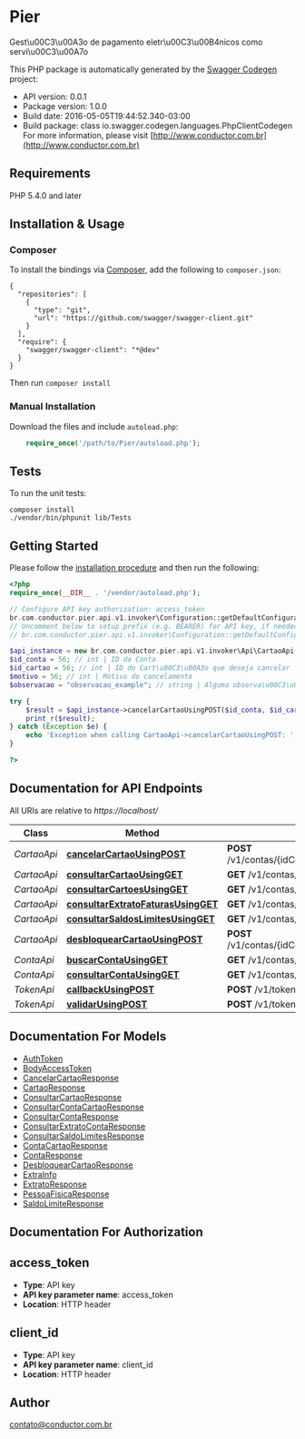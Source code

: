 # Pier
Gest\u00C3\u00A3o de pagamento eletr\u00C3\u00B4nicos como servi\u00C3\u00A7o

This PHP package is automatically generated by the [Swagger Codegen](https://github.com/swagger-api/swagger-codegen) project:

- API version: 0.0.1
- Package version: 1.0.0
- Build date: 2016-05-05T19:44:52.340-03:00
- Build package: class io.swagger.codegen.languages.PhpClientCodegen
For more information, please visit [http://www.conductor.com.br](http://www.conductor.com.br)

## Requirements

PHP 5.4.0 and later

## Installation & Usage
### Composer

To install the bindings via [Composer](http://getcomposer.org/), add the following to `composer.json`:

```
{
  "repositories": [
    {
      "type": "git",
      "url": "https://github.com/swagger/swagger-client.git"
    }
  ],
  "require": {
    "swagger/swagger-client": "*@dev"
  }
}
```

Then run `composer install`

### Manual Installation

Download the files and include `autoload.php`:

```php
    require_once('/path/to/Pier/autoload.php');
```

## Tests 

To run the unit tests:

```
composer install
./vendor/bin/phpunit lib/Tests
```

## Getting Started

Please follow the [installation procedure](#installation--usage) and then run the following:

```php
<?php
require_once(__DIR__ . '/vendor/autoload.php');

// Configure API key authorization: access_token
br.com.conductor.pier.api.v1.invoker\Configuration::getDefaultConfiguration()->setApiKey('access_token', 'YOUR_API_KEY');
// Uncomment below to setup prefix (e.g. BEARER) for API key, if needed
// br.com.conductor.pier.api.v1.invoker\Configuration::getDefaultConfiguration()->setApiKeyPrefix('access_token', 'BEARER');

$api_instance = new br.com.conductor.pier.api.v1.invoker\Api\CartaoApi();
$id_conta = 56; // int | ID da Conta
$id_cartao = 56; // int | ID do Cart\u00C3\u00A3o que deseja cancelar
$motivo = 56; // int | Motivo do cancelamento
$observacao = "observacao_example"; // string | Alguma observa\u00C3\u00A7\u00C3\u00A3o para o cancelamento

try {
    $result = $api_instance->cancelarCartaoUsingPOST($id_conta, $id_cartao, $motivo, $observacao);
    print_r($result);
} catch (Exception $e) {
    echo 'Exception when calling CartaoApi->cancelarCartaoUsingPOST: ', $e->getMessage(), "\n";
}

?>
```

## Documentation for API Endpoints

All URIs are relative to *https://localhost/*

Class | Method | HTTP request | Description
------------ | ------------- | ------------- | -------------
*CartaoApi* | [**cancelarCartaoUsingPOST**](docs/CartaoApi.md#cancelarcartaousingpost) | **POST** /v1/contas/{idConta}/cartoes/{idCartao}/cancelar | /contas/{idConta}/cartoes/{idCartao}/cancelar
*CartaoApi* | [**consultarCartaoUsingGET**](docs/CartaoApi.md#consultarcartaousingget) | **GET** /v1/contas/{idConta}/cartoes/{idCartao} | /contas/{idConta}/cartoes/{idCartao}
*CartaoApi* | [**consultarCartoesUsingGET**](docs/CartaoApi.md#consultarcartoesusingget) | **GET** /v1/contas/{idConta}/cartoes | /contas/{idConta}/cartoes
*CartaoApi* | [**consultarExtratoFaturasUsingGET**](docs/CartaoApi.md#consultarextratofaturasusingget) | **GET** /v1/contas/{idConta}/cartoes/{idCartao}/faturas | /contas/{idConta}/cartoes/{idCartao}/faturas
*CartaoApi* | [**consultarSaldosLimitesUsingGET**](docs/CartaoApi.md#consultarsaldoslimitesusingget) | **GET** /v1/contas/{idConta}/cartoes/{idCartao}/limites | /contas/{idConta}/cartoes/{idCartao}/limites
*CartaoApi* | [**desbloquearCartaoUsingPOST**](docs/CartaoApi.md#desbloquearcartaousingpost) | **POST** /v1/contas/{idConta}/cartoes/{idCartao}/desbloquear | /contas/{idConta}/cartoes/{idCartao}/desbloquear
*ContaApi* | [**buscarContaUsingGET**](docs/ContaApi.md#buscarcontausingget) | **GET** /v1/contas/buscar | /contas/buscar
*ContaApi* | [**consultarContaUsingGET**](docs/ContaApi.md#consultarcontausingget) | **GET** /v1/contas/{idConta} | /contas/{idConta}
*TokenApi* | [**callbackUsingPOST**](docs/TokenApi.md#callbackusingpost) | **POST** /v1/tokens/callback | /tokens/callback
*TokenApi* | [**validarUsingPOST**](docs/TokenApi.md#validarusingpost) | **POST** /v1/tokens/validar | /tokens/validar


## Documentation For Models

 - [AuthToken](docs/AuthToken.md)
 - [BodyAccessToken](docs/BodyAccessToken.md)
 - [CancelarCartaoResponse](docs/CancelarCartaoResponse.md)
 - [CartaoResponse](docs/CartaoResponse.md)
 - [ConsultarCartaoResponse](docs/ConsultarCartaoResponse.md)
 - [ConsultarContaCartaoResponse](docs/ConsultarContaCartaoResponse.md)
 - [ConsultarContaResponse](docs/ConsultarContaResponse.md)
 - [ConsultarExtratoContaResponse](docs/ConsultarExtratoContaResponse.md)
 - [ConsultarSaldoLimitesResponse](docs/ConsultarSaldoLimitesResponse.md)
 - [ContaCartaoResponse](docs/ContaCartaoResponse.md)
 - [ContaResponse](docs/ContaResponse.md)
 - [DesbloquearCartaoResponse](docs/DesbloquearCartaoResponse.md)
 - [ExtraInfo](docs/ExtraInfo.md)
 - [ExtratoResponse](docs/ExtratoResponse.md)
 - [PessoaFisicaResponse](docs/PessoaFisicaResponse.md)
 - [SaldoLimiteResponse](docs/SaldoLimiteResponse.md)


## Documentation For Authorization


## access_token

- **Type**: API key 
- **API key parameter name**: access_token
- **Location**: HTTP header

## client_id

- **Type**: API key 
- **API key parameter name**: client_id
- **Location**: HTTP header


## Author

contato@conductor.com.br


